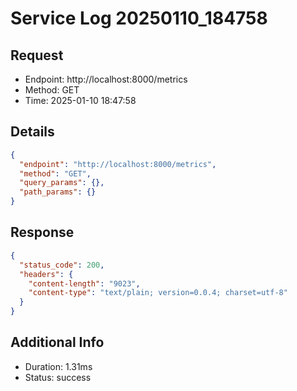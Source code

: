 # Service Log 20250110_184758

## Request
- Endpoint: http://localhost:8000/metrics
- Method: GET
- Time: 2025-01-10 18:47:58

## Details
```json
{
  "endpoint": "http://localhost:8000/metrics",
  "method": "GET",
  "query_params": {},
  "path_params": {}
}
```

## Response
```json
{
  "status_code": 200,
  "headers": {
    "content-length": "9023",
    "content-type": "text/plain; version=0.0.4; charset=utf-8"
  }
}
```

## Additional Info
- Duration: 1.31ms
- Status: success
